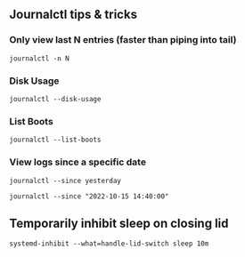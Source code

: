 ## Journalctl tips & tricks

### Only view last N entries (faster than piping into tail)

`journalctl -n N`

### Disk Usage

`journalctl --disk-usage`

### List Boots

`journalctl --list-boots`

### View logs since a specific date

``journalctl --since yesterday``

`journalctl --since "2022-10-15 14:40:00"`

## Temporarily inhibit sleep on closing lid
`systemd-inhibit --what=handle-lid-switch sleep 10m`
